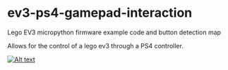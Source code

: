 # ev3-ps4-gamepad-interaction
Lego EV3 micropython firmware example code and button detection map

Allows for the control of a lego ev3 through a PS4 controller.



[![Alt text](https://img.youtube.com/vi/HsgmPsvvO7Q/0.jpg)](https://www.youtube.com/watch?v=HsgmPsvvO7Q)


